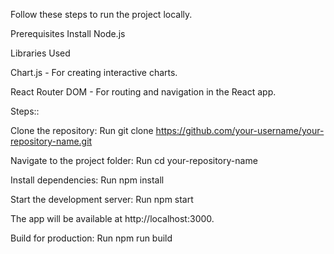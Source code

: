 
Follow these steps to run the project locally.

Prerequisites
Install Node.js

Libraries Used

Chart.js - For creating interactive charts.

React Router DOM - For routing and navigation in the React app.

Steps::

Clone the repository:
Run git clone https://github.com/your-username/your-repository-name.git

Navigate to the project folder:
Run cd your-repository-name

Install dependencies:
Run npm install

Start the development server:
Run npm start

The app will be available at http://localhost:3000.

Build for production:
Run npm run build
